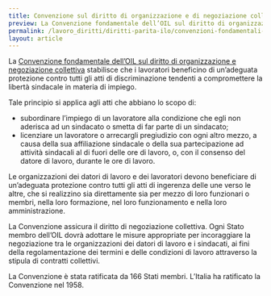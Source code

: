 ```yaml
---
title: Convenzione sul diritto di organizzazione e di negoziazione collettiva, 1949 (n.98)
preview: La Convenzione fondamentale dell’OIL sul diritto di organizzazione e negoziazione collettiva stabilisce che i lavoratori beneficino di un’adeguata protezione contro tutti gli atti di discriminazione tendenti a compromettere la libertà sindacale in materia di impiego
permalink: /lavoro_diritti/diritti-parita-ilo/convenzioni-fondamentali-ilo/negoziazione-collettiva
layout: article
---
```


La [Convenzione fondamentale dell’OIL sul diritto di organizzazione e negoziazione collettiva](https://www.ilo.org/wcmsp5/groups/public/---europe/---ro-geneva/---ilo-rome/documents/normativeinstrument/wcms_152335.pdf) stabilisce che i lavoratori beneficino di un’adeguata protezione contro tutti gli atti di discriminazione tendenti a compromettere la libertà sindacale in materia di impiego. 

Tale principio si applica agli atti che abbiano lo scopo di:
- subordinare l’impiego di un lavoratore alla condizione che egli non aderisca ad un sindacato o smetta di far parte di un sindacato; 
- licenziare un lavoratore o arrecargli pregiudizio con ogni altro mezzo, a causa della sua affiliazione sindacale o della sua partecipazione ad attività sindacali al di fuori delle ore di lavoro, o, con il consenso del datore di lavoro, durante le ore di lavoro.

Le organizzazioni dei datori di lavoro e dei lavoratori devono beneficiare di un’adeguata protezione contro tutti gli atti di ingerenza delle une verso le altre, che si realizzino sia direttamente sia per mezzo di loro funzionari o membri, nella loro formazione, nel loro funzionamento e nella loro amministrazione.

La Convenzione assicura il diritto di negoziazione collettiva. Ogni Stato membro dell’OIL dovrà adottare le misure appropriate per incoraggiare la negoziazione tra le organizzazioni dei datori di lavoro e i sindacati, ai fini della regolamentazione dei termini e delle condizioni di lavoro attraverso la stipula di contratti collettivi.

La Convenzione è stata ratificata da 166 Stati membri. L’Italia ha ratificato la Convenzione nel 1958.
